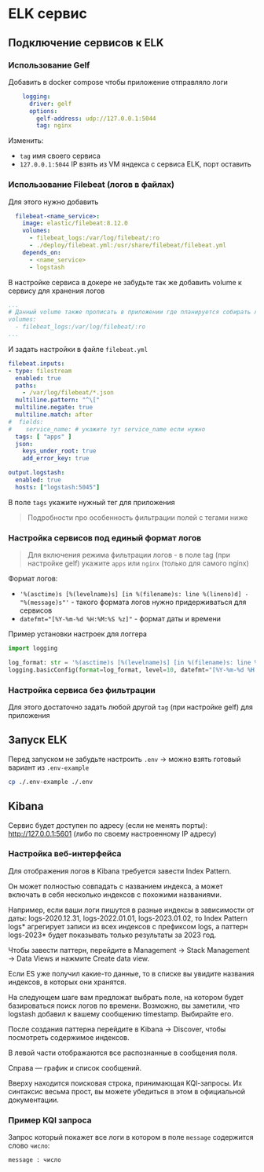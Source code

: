 # ELK сервис


## Подключение сервисов к ELK

### Использование Gelf

Добавить в docker compose чтобы приложение отправляло логи

```yaml
    logging:
      driver: gelf
      options:
        gelf-address: udp://127.0.0.1:5044
        tag: nginx
```

Изменить:
- `tag` имя своего сервиса
- `127.0.0.1:5044` IP взять из VM яндекса с сервиса ELK, порт оставить

### Использование Filebeat (логов в файлах)

Для этого нужно добавить 

```yaml
  filebeat-<name_service>:
    image: elastic/filebeat:8.12.0
    volumes:
      - filebeat_logs:/var/log/filebeat/:ro
      - ./deploy/filebeat.yml:/usr/share/filebeat/filebeat.yml
    depends_on:
      - <name_service>
      - logstash

```

В настройке сервиса в докере не забудьте так же добавить volume к сервису для хранения логов

```yml
...
# Данный volume также прописать в приложении где планируется собирать логи в файле
volumes:
  - filebeat_logs:/var/log/filebeat/:ro
...
```

И задать настройки в файле `filebeat.yml`

```yml
filebeat.inputs:
- type: filestream
  enabled: true
  paths:
    - /var/log/filebeat/*.json
  multiline.pattern: "^\["
  multiline.negate: true
  multiline.match: after
#  fields:
#    service_name: # укажите тут service_name если нужно
  tags: [ "apps" ]
  json:
    keys_under_root: true
    add_error_key: true

output.logstash:
  enabled: true
  hosts: ["logstash:5045"]
```

В поле `tags` укажите нужный тег для приложения

> Подробности про особенность фильтрации полей с тегами ниже



### Настройка сервисов под единый формат логов

> Для включения режима фильтрации логов - в поле tag (при настройке gelf) укажите `apps` или `nginx` (только для самого nginx)

Формат логов:

- `'%(asctime)s [%(levelname)s] [in %(filename)s: line %(lineno)d] - "%(message)s"'` - такого формата логов нужно придерживаться для сервисов
- `datefmt="[%Y-%m-%d %H:%M:%S %z]"` - формат даты и времени

Пример установки настроек для логгера

```python
import logging

log_format: str = '%(asctime)s [%(levelname)s] [in %(filename)s: line %(lineno)d] - "%(message)s"'
logging.basicConfig(format=log_format, level=10, datefmt="[%Y-%m-%d %H:%M:%S %z]")
```

### Настройка сервиса без фильтрации

Для этого достаточно задать любой другой `tag` (при настройке gelf) для приложения


## Запуск ELK

Перед запуском не забудьте настроить `.env` -> можно взять готовый вариант из `.env-example`

```bash
cp ./.env-example ./.env
```

## Kibana

Сервис будет доступен по адресу (если не менять порты): http://127.0.0.1:5601  (либо по своему настроенному IP адресу)

### Настройка веб-интерфейса

Для отображения логов в Kibana требуется завести Index Pattern.

Он может полностью совпадать с названием индекса, а может включать в себя несколько индексов с похожими названиями.

Например, если ваши логи пишутся в разные индексы в зависимости от даты: logs-2020.12.31, logs-2022.01.01, logs-2023.01.02, то Index Pattern logs* агрегирует записи из всех индексов с префиксом logs, а паттерн logs-2023* будет показывать только результаты за 2023 год.

Чтобы завести паттерн, перейдите в Management → Stack Management → Data Views и нажмите Create data view.

Если ES уже получил какие-то данные, то в списке вы увидите названия индексов, в которых они хранятся.

На следующем шаге вам предложат выбрать поле, на котором будет базироваться поиск логов по времени. Возможно, вы заметили, что logstash добавил к вашему сообщению timestamp. Выбирайте его.

После создания паттерна перейдите в Kibana → Discover, чтобы посмотреть содержимое индексов.

В левой части отображаются все распознанные в сообщения поля.

Справа — график и список сообщений.

Вверху находится поисковая строка, принимающая KQl-запросы. Их синтаксис весьма прост, вы можете убедиться в этом в официальной документации.

### Пример KQl запроса

Запрос который покажет все логи в котором в поле `message` содержится слово `число`:

```text
message : число
```

